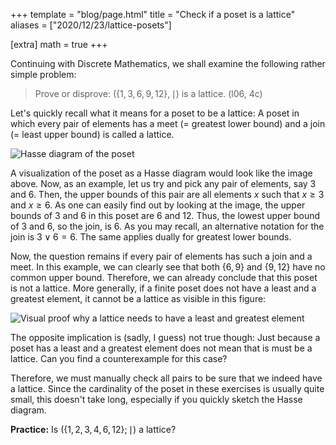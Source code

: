 +++
template = "blog/page.html"
title = "Check if a poset is a lattice"
aliases = ["2020/12/23/lattice-posets"]

[extra] 
math = true
+++

Continuing with Discrete Mathematics, we shall examine the following rather simple problem:

> Prove or disprove: $(\lbrace 1,3,6,9,12\rbrace, \mid)$ is a lattice. (l06, 4c)

Let's quickly recall what it means for a poset to be a lattice:
A poset in which every pair of elements has a meet (= greatest lower bound) and a join (= least upper bound) is called a lattice.

![Hasse diagram of the poset](/img/lattice.svg)

A visualization of the poset as a Hasse diagram would look like the image above. Now, as an example, let us try and pick any pair of elements, say $3$ and $6$. Then, the upper bounds of this pair are all elements $x$ such that $x \ge 3$ and $x \ge 6$. As one can easily find out by looking at the image, the upper bounds of $3$ and $6$ in this poset are $6$ and $12$. 
Thus, the lowest upper bound of $3$ and $6$, so the join, is $6$. As you may recall, an alternative notation for the join is $3 \lor 6 = 6$. The same applies dually for greatest lower bounds.

Now, the question remains if every pair of elements has such a join and a meet. In this example, we can clearly see that both $\lbrace 6, 9 \rbrace$ and $\lbrace 9, 12 \rbrace$ have no common upper bound. Therefore, we can already conclude that this poset is not a lattice. More generally, if a finite poset does not have a least and a greatest element, it cannot be a lattice as visible in this figure: 

![Visual proof why a lattice needs to have a least and greatest element](/img/lattice_greatest_least.png)

The opposite implication is (sadly, I guess) not true though: Just because a poset has a least and a greatest element does not mean that is must be a lattice. Can you find a counterexample for this case?

Therefore, we must manually check all pairs to be sure that we indeed have a lattice. Since the cardinality of the poset in these exercises is usually quite small, this doesn't take long, especially if you quickly sketch the Hasse diagram.

**Practice:** Is $(\lbrace 1, 2, 3, 4, 6, 12 \rbrace ; \mid)$ a lattice?
